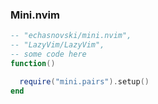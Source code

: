 ### Mini.nvim

```lua
-- "echasnovski/mini.nvim",
-- "LazyVim/LazyVim",
-- some code here
function()

  require("mini.pairs").setup()
end

```

